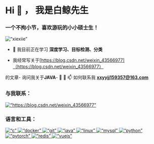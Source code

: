 <h1 align=“center”>Hi 👋 ， 我是白鲸先生</h1>
<h3 align=“center”>一个不拘小节，喜欢游玩的小小硕士生！</h3><p align=“left”> <img src=“https://komarev.com/ghpvc/?username=xiexiie&label=Profile%20views&color=0e75b6&style=flat” alt=“xiexiie” /> </p>



- 🌱 我目前正在学习 **深度学习、目标检测、分类**

- 我经常写关于[https://blog.csdn.net/weixin_43566977]（https://blog.csdn.net/weixin_43566977）

的文章- 询问我关于**JAVA**- 💬 📝 📫 如何联系我 **xxyyjj159357@163.com**



<h3 align=“left”>与我联系：</h3><p align=“left”>

<a href=“/https://blog.csdn.net/weixin_43566977” target=“blank”><img align=“center” src=“https://raw.githubusercontent.com/rahuldkjain/github-profile-readme-generator/master/src/images/icons/Social/rss.svg” alt=“https://blog.csdn.net/weixin_43566977” height=“30” width=“40” /></a></p><h3 align=“left”>


语言和工具：</h3>
<p 对齐=“左”> <a href=“https://www.cprogramming.com/” target=“_blank” rel=“noreferrer”> <img src=“https://raw.githubusercontent.com/devicons/devicon/master/icons/c/c-original.svg” alt=“c” width=“40” height=“40”/> </a> <a href=“https://www.docker.com/” target=“_blank” rel=“noreferrer”> <img src=“https://raw.githubusercontent.com/devicons/devicon/master/icons/docker/docker-original-wordmark.svg” alt=“docker” width=“40” height=“40”/> </a> <a href=“https://git-scm.com/” target=“_blank” rel=“noreferrer”> <img src=“https://www.vectorlogo.zone/logos/git-scm/git-scm-icon.svg” alt=“git” width=“40” height=“40”/> </a> <a href=“https://www.java.com” target=“_blank” rel=“noreferrer”> <img src=“https://raw.githubusercontent.com/devicons/devicon/master/icons/java/java-original.svg” alt=“java” width=“40” height=“40”/> </a> <a href=“https://www.linux.org/” target=“_blank” rel=“noreferrer”> <img src=“https://raw.githubusercontent.com/devicons/devicon/master/icons/linux/linux-original.svg” alt=“linux” width=“40” height=“40”/> </a> <a href=“https://www.mysql.com/” target=“_blank” rel=“noreferrer”> <img src=“https://raw.githubusercontent.com/devicons/devicon/master/icons/mysql/mysql-original-wordmark.svg” alt=“mysql” width=“40” height=“40”/> </a> <a href=“https://www.python.org” target=“_blank” rel=“noreferrer”> <img src=“https://raw.githubusercontent.com/devicons/devicon/master/icons/python/python-original.svg” alt=“python” width=“40” height=“40”/> </a> <a href=“https://pytorch.org/” target=“_blank” rel=“noreferrer”> <img src=“https://www.vectorlogo.zone/logos/pytorch/pytorch-icon.svg” alt=“pytorch” width=“40” height=“40”/> </a> <a href=“https://redis.io” target=“_blank” rel=“noreferrer”> <img src=“https://raw.githubusercontent.com/devicons/devicon/master/icons/redis/redis-original-wordmark.svg” alt=“redis” width=“40” height=“40”/> </a> <a href=“https://vuejs.org/” target=“_blank” rel=“noreferrer”> <img src=“https://raw.githubusercontent.com/devicons/devicon/master/icons/vuejs/vuejs-original-wordmark.svg” alt=“vuejs” width=“40” height=“40”/> </a> </人>
